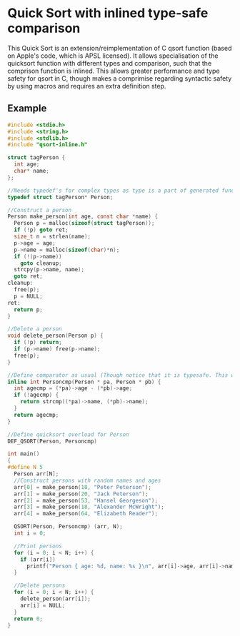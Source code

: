 Quick Sort with inlined type-safe comparison
============

This Quick Sort is an extension/reimplementation of C qsort function (based on Apple's code, which is APSL licensed).
It allows specialisation of the quicksort function with different types and comparison, such that the comprison function
is inlined. 
This allows greater performance and type safety for qsort in C, though makes a comprimise regarding syntactic safety by
using macros and requires an extra definition step.

Example
------------
```c
#include <stdio.h>
#include <string.h>
#include <stdlib.h>
#include "qsort-inline.h"

struct tagPerson {
  int age;
  char* name;
};

//Needs typedef's for complex types as type is a part of generated function name
typedef struct tagPerson* Person;

//Construct a person
Person make_person(int age, const char *name) {
  Person p = malloc(sizeof(struct tagPerson));
  if (!p) goto ret;
  size_t n = strlen(name);
  p->age = age;
  p->name = malloc(sizeof(char)*n);
  if (!(p->name))
    goto cleanup;
  strcpy(p->name, name);
  goto ret;
cleanup:
  free(p);
  p = NULL;
ret:
  return p;
}

//Delete a person
void delete_person(Person p) {
  if (!p) return;
  if (p->name) free(p->name);
  free(p);
}

//Define comparator as usual (Though notice that it is typesafe. This will sort by age, then by name.)
inline int Personcmp(Person * pa, Person * pb) {
  int agecmp = (*pa)->age - (*pb)->age;
  if (!agecmp) {
    return strcmp((*pa)->name, (*pb)->name);
  }
  return agecmp;
}

//Define quicksort overload for Person
DEF_QSORT(Person, Personcmp)

int main()
{
#define N 5
  Person arr[N];
  //Construct persons with random names and ages
  arr[0] = make_person(18, "Peter Peterson");
  arr[1] = make_person(20, "Jack Peterson");
  arr[2] = make_person(53, "Hansel Georgeson");
  arr[3] = make_person(18, "Alexander McWright");
  arr[4] = make_person(64, "Elizabeth Reader");

  QSORT(Person, Personcmp) (arr, N);
  int i = 0;

  //Print persons
  for (i = 0; i < N; i++) {
    if (arr[i])
      printf("Person { age: %d, name: %s }\n", arr[i]->age, arr[i]->name);
  }

  //Delete persons
  for (i = 0; i < N; i++) {
    delete_person(arr[i]);
    arr[i] = NULL;
  }
  return 0;
}
```
